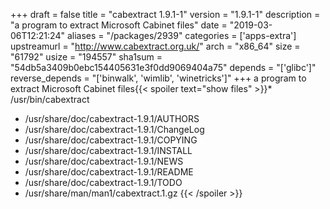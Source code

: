 +++
draft = false
title = "cabextract 1.9.1-1"
version = "1.9.1-1"
description = "a program to extract Microsoft Cabinet files"
date = "2019-03-06T12:21:24"
aliases = "/packages/2939"
categories = ['apps-extra']
upstreamurl = "http://www.cabextract.org.uk/"
arch = "x86_64"
size = "61792"
usize = "194557"
sha1sum = "54db5a3409b0ebc154405631e3f0dd9069404a75"
depends = "['glibc']"
reverse_depends = "['binwalk', 'wimlib', 'winetricks']"
+++
a program to extract Microsoft Cabinet files{{< spoiler text="show files" >}}* /usr/bin/cabextract
* /usr/share/doc/cabextract-1.9.1/AUTHORS
* /usr/share/doc/cabextract-1.9.1/ChangeLog
* /usr/share/doc/cabextract-1.9.1/COPYING
* /usr/share/doc/cabextract-1.9.1/INSTALL
* /usr/share/doc/cabextract-1.9.1/NEWS
* /usr/share/doc/cabextract-1.9.1/README
* /usr/share/doc/cabextract-1.9.1/TODO
* /usr/share/man/man1/cabextract.1.gz
{{< /spoiler >}}